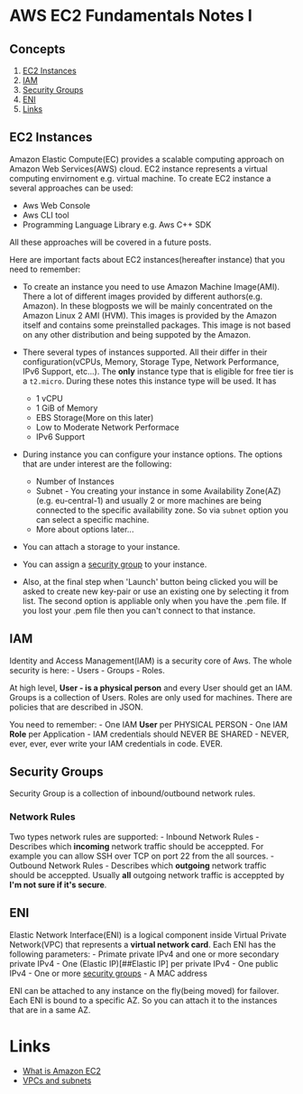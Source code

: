 # AWS EC2 Fundamentals Notes I

## Concepts
1. [EC2 Instances](##EC2-Instances)
1. [IAM](##IAM)
1. [Security Groups](##Security-Groups)
1. [ENI](##ENI)
1. [Links](#Links)

## EC2 Instances
Amazon Elastic Compute(EC) provides a scalable computing approach on Amazon Web Services(AWS) cloud.
EC2 instance represents a virtual computing envirnoment e.g. virtual machine.
To create EC2 instance a several approaches can be used:

* Aws Web Console
* Aws CLI tool
* Programming Language Library e.g. Aws C++ SDK

All these approaches will be covered in a future posts.

Here are important facts about EC2 instances(hereafter instance) that you need to remember:

* To create an instance you need to use Amazon Machine Image(AMI). There a lot of different images 
  provided by different authors(e.g. Amazon). In these blogposts we will be mainly concentrated on
  the Amazon Linux 2 AMI (HVM). This images is provided by the Amazon itself and contains some
  preinstalled packages. This image is not based on any other distribution and being suppoted
  by the Amazon.

* There several types of instances supported. All their differ in their configuration(vCPUs, Memory, Storage Type, Network Performance, IPv6 Support, etc...). The **only** instance type that is eligible for free tier is a `t2.micro`. During these notes this instance type will be used. It has
	- 1 vCPU
	- 1 GiB of Memory
	- EBS Storage(More on this later)
	- Low to Moderate Network Performace
	- IPv6 Support

* During instance you can configure your instance options. The options that are under interest are the following:
	- Number of Instances
	- Subnet - You creating your instance in some Availability Zone(AZ)(e.g. eu-central-1) and usually 2 or more machines are being connected to                   the specific availability zone. So via `subnet` option you can select a specific machine.
	- More about options later...

* You can attach a storage to your instance.

* You can assign a [security group](##Security-Groups) to your instance.

* Also, at the final step when 'Launch' button being clicked you will be asked to create new key-pair or use an existing one by selecting it from list. The second option is appliable only when you have the .pem file. If you lost your .pem file then you can't connect to that instance.

## IAM
Identity and Access Management(IAM) is a security core of Aws. The whole security is here:
	- Users
	- Groups
	- Roles.

At high level, **User - is a physical person** and every User should get an IAM. Groups is a collection of Users. Roles are only used for machines.
There are policies that are described in JSON.

You need to remember:
	- One IAM **User** per PHYSICAL PERSON
	- One IAM **Role** per Application
	- IAM credentials should NEVER BE SHARED
	- NEVER, ever, ever, ever write your IAM credentials in code. EVER.

## Security Groups
Security Group is a collection of inbound/outbound network rules.

### Network Rules
Two types network rules are supported:
	- Inbound Network Rules - Describes which **incoming** network traffic should be acceppted. For example you can allow SSH over TCP on port 22 from the all sources.
	- Outbound Network Rules - Describes which **outgoing** network traffic should be acceppted. Usually **all** outgoing network traffic is acceppted by **I'm not sure if it's secure**.

## ENI
Elastic Network Interface(ENI) is a logical component inside Virtual Private Network(VPC) that represents a **virtual network card**.
Each ENI has the following parameters:
	- Primate private IPv4 and one or more secondary private IPv4
	- One (Elastic IP)[##Elastic IP] per private IPv4
	- One public IPv4
	- One or more [security groups](##Security-Groups)
	- A MAC address

ENI can be attached to any instance on the fly(being moved) for failover. Each ENI is bound to a specific AZ. So you can attach it to the instances that are in a same AZ.

# Links
- [What is Amazon EC2](https://docs.aws.amazon.com/AWSEC2/latest/UserGuide/concepts.html)
- [VPCs and subnets](https://docs.aws.amazon.com/vpc/latest/userguide/VPC_Subnets.html)
